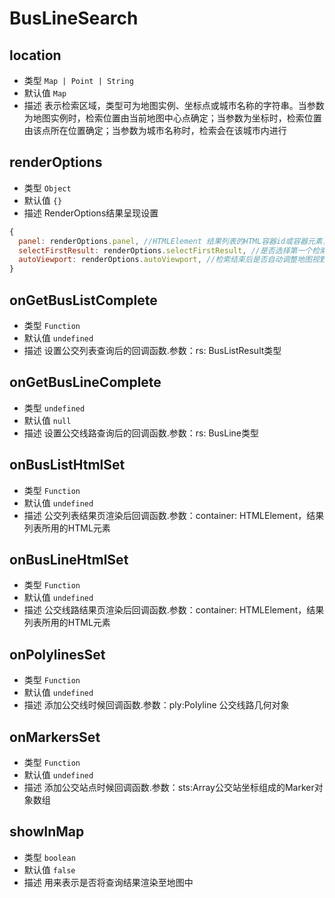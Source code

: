 # BusLineSearch

## location
* 类型 `Map | Point | String`
* 默认值  `Map`
* 描述 表示检索区域，类型可为地图实例、坐标点或城市名称的字符串。当参数为地图实例时，检索位置由当前地图中心点确定；当参数为坐标时，检索位置由该点所在位置确定；当参数为城市名称时，检索会在该城市内进行

## renderOptions
* 类型  `Object`
* 默认值 `{}`
* 描述 RenderOptions结果呈现设置
``` js
{
  panel: renderOptions.panel, //HTMLElement	结果列表的HTML容器id或容器元素，提供此参数后，结果列表将在此容器中进行展示。此属性对LocalCity无效。驾车路线规划无效
  selectFirstResult: renderOptions.selectFirstResult, //是否选择第一个检索结果。此属性仅对LocalSearch有效
  autoViewport: renderOptions.autoViewport, //检索结束后是否自动调整地图视野。此属性对LocalCity无效
}
```
## onGetBusListComplete
* 类型  `Function`
* 默认值 `undefined`
* 描述 设置公交列表查询后的回调函数.参数：rs: BusListResult类型

## onGetBusLineComplete
* 类型  `undefined`
* 默认值 `null`
* 描述 设置公交线路查询后的回调函数.参数：rs: BusLine类型

## onBusListHtmlSet
* 类型  `Function`
* 默认值 `undefined`
* 描述 公交列表结果页渲染后回调函数.参数：container: HTMLElement，结果列表所用的HTML元素

## onBusLineHtmlSet
* 类型  `Function`
* 默认值 `undefined`
* 描述 公交线路结果页渲染后回调函数.参数：container: HTMLElement，结果列表所用的HTML元素

## onPolylinesSet
* 类型  `Function`
* 默认值 `undefined`
* 描述 添加公交线时候回调函数.参数：ply:Polyline 公交线路几何对象

## onMarkersSet
* 类型  `Function`
* 默认值 `undefined`
* 描述 添加公交站点时候回调函数.参数：sts:Array公交站坐标组成的Marker对象数组

## showInMap
* 类型 `boolean`
* 默认值 `false`
* 描述 用来表示是否将查询结果渲染至地图中

